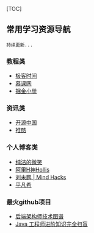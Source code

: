 [TOC]
## 常用学习资源导航
```
持续更新...
```

### 教程类

- [极客时间](https://time.geekbang.org/)
- [慕课网](https://www.imooc.com/)
- [掘金小册](https://juejin.im/books)

### 资讯类

- [开源中国](https://www.oschina.net/)
- [推酷](https://www.tuicool.com/)

### 个人博客类

- [纯洁的微笑](http://ityouknow.com/)
- [阿里H神Hollis](https://www.hollischuang.com/)
- [刘未鹏 | Mind Hacks](http://mindhacks.cn/)
- [平凡希](https://www.cnblogs.com/xiaoxi/)

### 最火github项目

- [后端架构师技术图谱](https://github.com/xingshaocheng/architect-awesome)
- [Java 工程师进阶知识完全扫盲](https://github.com/doocs/advanced-java)
